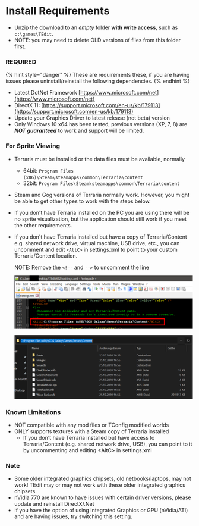 # Install Requirements

* Unzip the download to an _empty_ folder **with write access**, such as `c:\games\TEdit`.
* NOTE: you may need to delete OLD versions of files from this folder first.

### REQUIRED

{% hint style="danger" %}
These are requirements these, if you are having issues please uninstall/reinstall the following dependencies.
{% endhint %}

* Latest DotNet Framework [https://www.microsoft.com/net](https://www.microsoft.com/net)
* DirectX 11: [https://support.microsoft.com/en-us/kb/179113](https://support.microsoft.com/en-us/kb/179113)
* Update your Graphics Driver to latest release \(not beta\) version
* Only Windows 10 x64 has been tested, previous versions \(XP, 7, 8\) are _**NOT guaranteed**_ to work and support will be limited.

### For Sprite Viewing

* Terraria must be installed or the data files must be available, normally
  * 64bit: `Program Files (x86)\Steam\steamapps\common\Terraria\content`
  * 32bit: `Program Files\Steam\steamapps\common\Terraria\content`
* Steam and Gog versions of Terraria normally work. However, you might be able to get other types to work with the steps below.
* If you don't have Terraria installed on the PC you are using there will be no sprite visualization, but the application should still work if you meet the other requirements.
* If you don't have Terraria installed but have a copy of Terraria/Content e.g. shared network drive, virtual machine, USB drive, etc., you can uncomment and edit `<AltC>` in settings.xml to point to your custom Terraria/Content location.  

  NOTE: Remove the `<!--` and `-->` to uncomment the line

  ![altc](.gitbook/assets/altc.png)  

  ![gog](.gitbook/assets/gog.png)  

### Known Limitations

* NOT compatible with any mod files or TConfig modified worlds
* ONLY supports textures with a Steam copy of Terraria installed
  * If you don't have Terraria installed but have access to Terraria/Content \(e.g. shared network drive, USB\), you can point to it by uncommenting and editing &lt;AltC&gt; in settings.xml

### Note

* Some older integrated graphics chipsets, old netbooks/laptops, may not work! TEdit may or may not work with these older integrated graphics chipsets.
* nVidia 770 are known to have issues with certain driver versions, please update and reinstall DirectX/.Net
* If you have the option of using Integrated Graphics or GPU \(nVidia/ATI\) and are having issues, try switching this setting.

